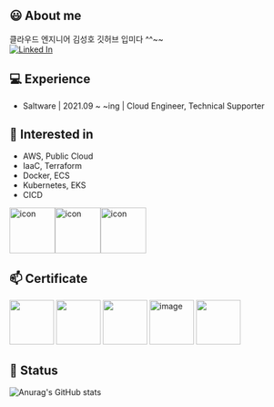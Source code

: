 ## 😃 About me
클라우드 엔지니어 김성호 깃허브 입미다 ^^~~ </br>
[![Linked In](https://img.shields.io/badge/-Linked%20In-blue?style=flat-square&logo=LinkedIn&logoColor=white)](https://www.linkedin.com/in/%EC%84%B1%ED%98%B8-%EA%B9%80-14099122b/) </br>

## 💻 Experience
- Saltware | 2021.09 ~ ~ing | Cloud Engineer, Technical Supporter

## 🌱 Interested in
- AWS, Public Cloud
- IaaC, Terraform
- Docker, ECS
- Kubernetes, EKS
- CICD

<div style="display: flex; align-items: flex-start;"><img src="https://techstack-generator.vercel.app/kubernetes-icon.svg" alt="icon" width="80" height="80" /><img src="https://techstack-generator.vercel.app/docker-icon.svg" alt="icon" width="80" height="80" /><img src="https://techstack-generator.vercel.app/aws-icon.svg" alt="icon" width="80" height="80" /></div>



## 📫 Certificate

<div>
<img src="https://user-images.githubusercontent.com/18481959/222625775-ead7db4f-af9b-4133-9c67-1c4386001f15.png" width="78" height="78">
<img src="https://user-images.githubusercontent.com/18481959/222625970-3169cdc3-8af8-46fd-a79a-cd73931d01e1.png" width="78" height="78">
<img src="https://user-images.githubusercontent.com/18481959/222625507-c864f018-5255-4465-8116-e352e232e057.png" width="78" height="78">
<img width="78" height="78" alt="image" src="https://github.com/sunghohoho/sunghohoho/assets/70935296/a1147e98-96e4-4048-ba01-a4e1b5d7cd10">

<img src="https://user-images.githubusercontent.com/18481959/268444264-7d02f319-7e09-4e75-bcf0-a1b8cf49e626.png" width="78" height="78">
</br>
 </div>

## 👯 Status
 ![Anurag's GitHub stats](https://github-readme-stats.vercel.app/api?username=delay-100&show_icons=true&theme=radical)
</br>

<!--
**Im Sungho! Nice to meet you!** is a ✨ _special_ ✨ repository because its `README.md` (this file) appears on your GitHub profile.

Here are some ideas to get you started:

- 🔭 I’m currently working on ...
- 🌱 I’m currently learning ...
- 👯 I’m looking to collaborate on ...
- 🤔 I’m looking for help with ...
- 💬 Ask me about ...
- 📫 How to reach me: ...
- 😄 Pronouns: ...
- ⚡ Fun fact: ...
-->
